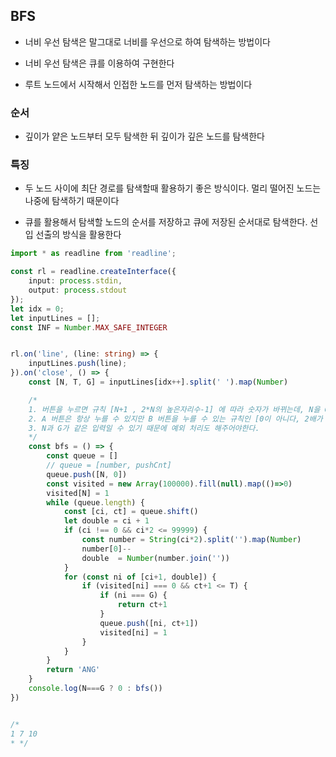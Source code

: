 ## BFS

- 너비 우선 탐색은 말그대로 너비를 우선으로 하여 탐색하는 방법이다

- 너비 우선 탐색은 큐를 이용하여 구현한다

- 루트 노드에서 시작해서 인접한 노드를 먼저 탐색하는 방법이다

### 순서

- 깊이가 얕은 노드부터 모두 탐색한 뒤 깊이가 깊은 노드를 탐색한다

### 특징

- 두 노드 사이에 최단 경로를 탐색할때 활용하기 좋은 방식이다. 멀리 떨어진 노드는 나중에 탐색하기 때문이다

- 큐를 활용해서 탐색할 노드의 순서를 저장하고 큐에 저장된 순서대로 탐색한다. 선입 선출의 방식을 활용한다

```ts
import * as readline from 'readline';

const rl = readline.createInterface({
    input: process.stdin,
    output: process.stdout
});
let idx = 0;
let inputLines = [];
const INF = Number.MAX_SAFE_INTEGER


rl.on('line', (line: string) => {
    inputLines.push(line);
}).on('close', () => {
    const [N, T, G] = inputLines[idx++].split(' ').map(Number)

    /*
    1. 버튼을 누르면 규칙 [N+1 , 2*N의 높은자리수-1] 에 따라 숫자가 바뀌는데, N을 G로 만드는 최소 버튼 횟수를 출력해야한다.
    2. A 버튼은 항상 누를 수 있지만 B 버튼을 누를 수 있는 규칙인 [0이 아니다, 2배가 99999 이하이다]를 만족할때만 B 버튼을 큐에 넣고 BFS를 해준다. 
    3. N과 G가 같은 입력일 수 있기 때문에 예외 처리도 해주어야한다.
    */
    const bfs = () => {
        const queue = []
        // queue = [number, pushCnt]
        queue.push([N, 0])
        const visited = new Array(100000).fill(null).map(()=>0)
        visited[N] = 1
        while (queue.length) {
            const [ci, ct] = queue.shift()
            let double = ci + 1
            if (ci !== 0 && ci*2 <= 99999) {
                const number = String(ci*2).split('').map(Number)
                number[0]--
                double  = Number(number.join(''))
            }
            for (const ni of [ci+1, double]) {
                if (visited[ni] === 0 && ct+1 <= T) {
                    if (ni === G) {
                        return ct+1
                    }
                    queue.push([ni, ct+1])
                    visited[ni] = 1
                }
            }
        }
        return 'ANG'
    }
    console.log(N===G ? 0 : bfs())
})


/*
1 7 10
* */

```